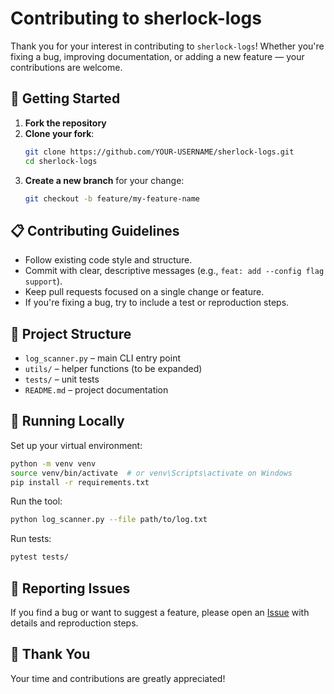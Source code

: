 # Contributing to sherlock-logs

Thank you for your interest in contributing to `sherlock-logs`! Whether you're fixing a bug, improving documentation, or adding a new feature — your contributions are welcome.

## 🚀 Getting Started

1. **Fork the repository**
2. **Clone your fork**:
   ```bash
   git clone https://github.com/YOUR-USERNAME/sherlock-logs.git
   cd sherlock-logs
   ```
3. **Create a new branch** for your change:
   ```bash
   git checkout -b feature/my-feature-name
   ```

## 📋 Contributing Guidelines

- Follow existing code style and structure.
- Commit with clear, descriptive messages (e.g., `feat: add --config flag support`).
- Keep pull requests focused on a single change or feature.
- If you're fixing a bug, try to include a test or reproduction steps.

## 📂 Project Structure

- `log_scanner.py` – main CLI entry point
- `utils/` – helper functions (to be expanded)
- `tests/` – unit tests
- `README.md` – project documentation

## 🧪 Running Locally

Set up your virtual environment:

```bash
python -m venv venv
source venv/bin/activate  # or venv\Scripts\activate on Windows
pip install -r requirements.txt
```

Run the tool:

```bash
python log_scanner.py --file path/to/log.txt
```

Run tests:

```bash
pytest tests/
```

## 📢 Reporting Issues

If you find a bug or want to suggest a feature, please open an [Issue](https://github.com/jisujit/sherlock-logs/issues) with details and reproduction steps.

## 🙏 Thank You

Your time and contributions are greatly appreciated!
